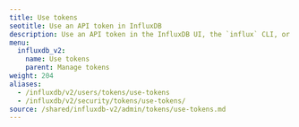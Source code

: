 ```yaml
---
title: Use tokens
seotitle: Use an API token in InfluxDB
description: Use an API token in the InfluxDB UI, the `influx` CLI, or the InfluxDB API.
menu:
  influxdb_v2:
    name: Use tokens
    parent: Manage tokens
weight: 204
aliases:
  - /influxdb/v2/users/tokens/use-tokens
  - /influxdb/v2/security/tokens/use-tokens/
source: /shared/influxdb-v2/admin/tokens/use-tokens.md
---
```


<!-- The content for this file is located at
// SOURCE content/shared/influxdb-v2/admin/tokens/use-tokens.md -->
